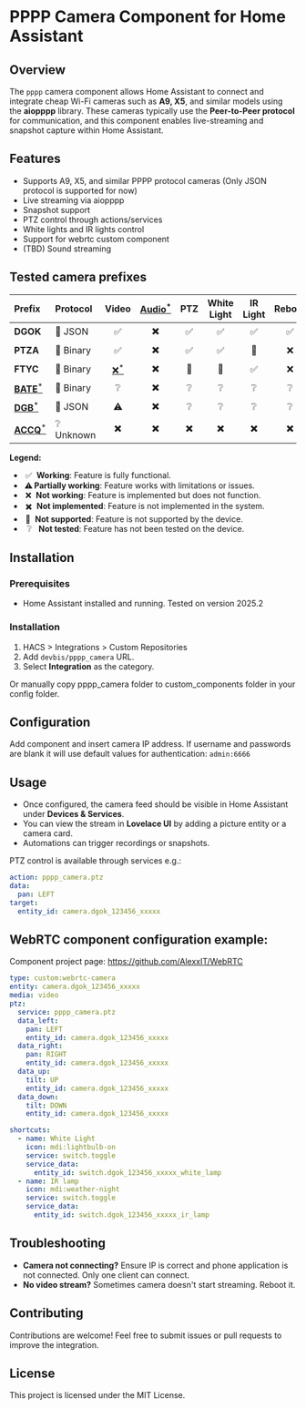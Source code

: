# PPPP Camera Component for Home Assistant

## Overview

The `pppp` camera component allows Home Assistant to connect and integrate cheap Wi-Fi cameras such as **A9, X5**, and similar models using the **aiopppp** library. 
These cameras typically use the **Peer-to-Peer protocol** for communication, and this component enables live-streaming and snapshot capture within Home Assistant.

## Features

- Supports A9, X5, and similar PPPP protocol cameras (Only JSON protocol is supported for now)
- Live streaming via aiopppp
- Snapshot support
- PTZ control through actions/services
- White lights and IR lights control
- Support for webrtc custom component
- (TBD) Sound streaming

## Tested camera prefixes

| Prefix   | Protocol | Video | [Audio<sup>*</sup>](https://github.com/devbis/aiopppp/issues/6) | PTZ | White Light | IR Light | Reboot |
|:---------|:---------|:-----:|:---------------------------------------------------------------:|:---:|:-----------:|:--------:|:------:|
| **DGOK** | 📜 JSON  | ✅   | ✖️                                                             | ✅  | ✅          | ✅      | ✅     |
| **PTZA** | 🔢 Binary| ✅   | ✖️                                                             | ✅  | ✅          | 🚫      | ❌     |
| **FTYC** | 🔢 Binary| [❌<sup>*</sup>](https://github.com/devbis/aiopppp/issues/8)| ✖️      | 🚫  | 🚫          | ✅      | ❌     |
| [**BATE**<sup>*</sup>](https://github.com/devbis/pppp_camera/issues/4) | 🔢 Binary|❔ |✖️    | ❔   | ❔           | ❔       | ❔     |
| [**DGB**<sup>*</sup>](https://github.com/devbis/pppp_camera/issues/2) | 📜 JSON   |⚠️ |✖️   | ❔   | ❔           | ❔       | ❔     |
| [**ACCQ**<sup>*</sup>](https://github.com/devbis/pppp_camera/issues/1) | ❔ Unknown|✖️|✖️    | ✖️  | ✖️          | ✖️      | ✖️     |

**Legend:**
- &nbsp;✅&nbsp; **Working**: Feature is fully functional.
- &thinsp;⚠️&thinsp;**Partially working**: Feature works with limitations or issues.
- &nbsp;❌&nbsp; **Not working**: Feature is implemented but does not function.
- &nbsp;✖️&nbsp; **Not implemented**: Feature is not implemented in the system.
- &nbsp;🚫&nbsp; **Not supported**: Feature is not supported by the device.
- &ensp;❔ &nbsp; **Not tested**: Feature has not been tested on the device.

## Installation

### Prerequisites

- Home Assistant installed and running. Tested on version 2025.2

### Installation
1. HACS > Integrations > Custom Repositories
2. Add `devbis/pppp_camera` URL.
3. Select **Integration** as the category.

Or manually copy pppp_camera folder to custom_components folder in your config folder.

## Configuration

Add component and insert camera IP address. If username and passwords are blank it will use default values for 
authentication: `admin:6666`

## Usage

- Once configured, the camera feed should be visible in Home Assistant under **Devices & Services**.
- You can view the stream in **Lovelace UI** by adding a picture entity or a camera card.
- Automations can trigger recordings or snapshots.

PTZ control is available through services e.g.:

```yaml 
action: pppp_camera.ptz
data:
  pan: LEFT
target:
  entity_id: camera.dgok_123456_xxxxx
```


## WebRTC component configuration example:

Component project page: https://github.com/AlexxIT/WebRTC

```yaml
type: custom:webrtc-camera
entity: camera.dgok_123456_xxxxx
media: video
ptz:
  service: pppp_camera.ptz
  data_left:
    pan: LEFT
    entity_id: camera.dgok_123456_xxxxx
  data_right:
    pan: RIGHT
    entity_id: camera.dgok_123456_xxxxx
  data_up:
    tilt: UP
    entity_id: camera.dgok_123456_xxxxx
  data_down:
    tilt: DOWN
    entity_id: camera.dgok_123456_xxxxx

shortcuts:
  - name: White Light
    icon: mdi:lightbulb-on
    service: switch.toggle
    service_data:
      entity_id: switch.dgok_123456_xxxxx_white_lamp
  - name: IR lamp
    icon: mdi:weather-night
    service: switch.toggle
    service_data:
      entity_id: switch.dgok_123456_xxxxx_ir_lamp
```

## Troubleshooting

- **Camera not connecting?** Ensure IP is correct and phone application is not connected. Only one client can connect.
- **No video stream?** Sometimes camera doesn't start streaming. Reboot it.  

## Contributing

Contributions are welcome! Feel free to submit issues or pull requests to improve the integration.

## License

This project is licensed under the MIT License.
